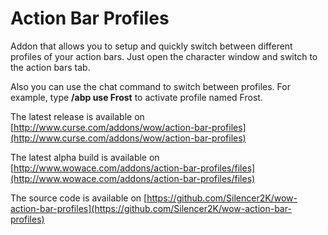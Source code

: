 Action Bar Profiles
===================

Addon that allows you to setup and quickly switch between different profiles of your action bars. Just open the character window and switch to the action bars tab.

Also you can use the chat command to switch between profiles. For example, type **/abp use Frost** to activate profile named Frost.

The latest release is available on [http://www.curse.com/addons/wow/action-bar-profiles](http://www.curse.com/addons/wow/action-bar-profiles)

The latest alpha build is available on [http://www.wowace.com/addons/action-bar-profiles/files](http://www.wowace.com/addons/action-bar-profiles/files)

The source code is available on [https://github.com/Silencer2K/wow-action-bar-profiles](https://github.com/Silencer2K/wow-action-bar-profiles)
